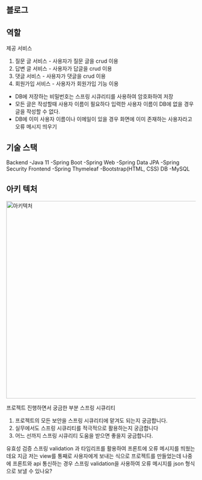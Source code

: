 블로그
------------

역할
-----------

제공 서비스	 
1. 질문 글 서비스 - 사용자가 질문 글을 crud 이용
2. 답변 글 서비스  - 사용자가 답글을 crud 이용
3. 댓글 서비스  - 사용자가 댓글을 crud 이용
4. 회원가입 서비스 - 사용자가 회원가입 기능 이용
  + DB에 저장하는 비밀번호는 스프링 시큐리티를 사용하여 암호화하여 저장
  + 모든 글은 작성할때 사용자 이름이 필요하다 입력한 사용자 이름이 DB에 없을 경우 글을 작성할 수 없다.
  + DB에 이미 사용자 이름이나 이메일이 있을 경우 화면에 이미 존재하는 사용자라고 오류 메시지 띄우기


기술 스택
---------
Backend
 -Java 11
 -Spring Boot
 -Spring Web
 -Spring Data JPA
 -Spring Security
Frontend
 -Spring Thymeleaf
 -Bootstrap(HTML, CSS)
DB
 -MySQL
  
아키 텍처
---------
<img width="524" alt="아키텍처" src="https://user-images.githubusercontent.com/69111959/209432870-7036ac44-bbc2-4ae5-b3f3-d7817d1d10f0.png">



프로젝트 진행하면서 궁금한 부분
스프링 시큐리티
1. 프로젝트의 모든 보안을 스프링 시큐리티에 맡겨도 되는지 궁금합니다. 
2. 실무에서도 스프링 시큐리티를 적극적으로 활용하는지 궁금합니다
3. 어느 선까지 스프링 시큐리티 도움을 받으면 좋을지 궁금합니다.

유효성 검증
스프링 validation 과 타임리프를 활용하여 프론트에 오류 메시지를 띄웠는데요 지금 저는 view를 통째로 사용자에게 보내는 식으로 프로젝트를 만들었는데 나중에
프론트와 api 통신하는 경우 스프링 validation을 사용하여 오류 메시지를 json 형식으로 보낼 수 있나요?


